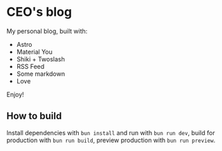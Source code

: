# CEO's blog

My personal blog, built with:

- Astro
- Material You
- Shiki + Twoslash
- RSS Feed
- Some markdown
- Love

Enjoy!

## How to build

Install dependencies with `bun install` and run with `bun run dev`,
build for production with `bun run build`, preview production with `bun run preview`.
